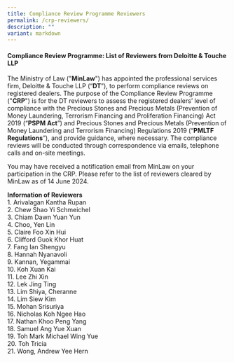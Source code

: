 ```yaml
---
title: Compliance Review Programme Reviewers
permalink: /crp-reviewers/
description: ""
variant: markdown
---
```

#### **Compliance Review Programme: List of Reviewers from Deloitte &amp; Touche LLP**

The Ministry of Law ("**MinLaw**") has appointed the professional services firm, Deloitte &amp; Touche LLP (“**DT**”), to perform compliance reviews on registered dealers. The purpose of the Compliance Review Programme ("**CRP**") is for the DT reviewers to assess the registered dealers’ level of compliance with the Precious Stones and Precious Metals (Prevention of Money Laundering, Terrorism Financing and Proliferation Financing) Act 2019 (“**PSPM Act**”) and Precious Stones and Precious Metals (Prevention of Money Laundering and Terrorism Financing) Regulations 2019 (“**PMLTF Regulations**”), and provide guidance, where necessary. The compliance reviews will be conducted through correspondence via emails, telephone calls and on-site meetings.

You may have received a notification email from MinLaw on your participation in the CRP. Please refer to the list of reviewers cleared by MinLaw as of 14 June 2024.

**Information of Reviewers**
<br>1. Arivalagan Kantha Rupan<br>2. Chew Shao Yi Schmeichel<br>3. Chiam Dawn Yuan Yun<br>4. Choo, Yen Lin<br>5. Claire Foo Xin Hui<br>6. Clifford Guok Khor Huat<br>7. Fang Ian Shengyu<br>8. Hannah Nyanavoli<br>9.	Kannan, Yegammai<br>10. Koh Xuan Kai
<br>11.	Lee Zhi Xin<br>12. Lek Jing Ting
<br>13.	Lim Shiya, Cheranne<br>14.	Lim Siew Kim<br>15. Mohan Srisuriya<br>16. Nicholas Koh Ngee Hao<br>17. Nathan Khoo Peng Yang
<br>18.	Samuel Ang Yue Xuan<br>19.	Toh Mark Michael Wing Yue
<br>20.	Toh Tricia<br>21. Wong, Andrew Yee Hern